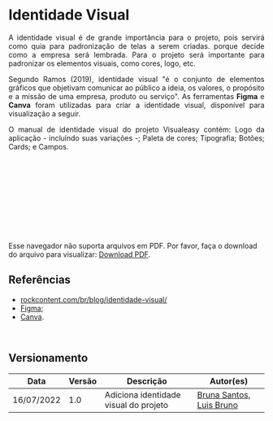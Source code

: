 # Identidade Visual

<p align="justify">A identidade visual é de grande importância para o projeto, pois servirá como quia para padronização de telas a serem criadas. porque decide como a empresa será lembrada. Para o projeto será importante para padronizar os elementos visuais, como cores, logo, etc.</p>

<p align="justify">Segundo Ramos (2019), identidade visual "é o conjunto de elementos gráficos que objetivam comunicar ao público a ideia, os valores, o propósito e a missão de uma empresa, produto ou serviço". As ferramentas <b>Figma</b> e <b>Canva</b> foram utilizadas para criar a identidade visual, disponível para visualização a seguir.</p>

<p align="justify">O manual de identidade visual do projeto Visualeasy contém: Logo da aplicação - incluíndo suas variações -; Paleta de cores; Tipografia; Botões; Cards; e Campos.</p>

 <object data="/Imagens/id-visual.pdf" type="application/pdf" width="690px" height="430px">
<embed src="/Imagens/id-visual.pdf">
        <p>Esse navegador não suporta arquivos em PDF. Por favor, faça o download do arquivo para visualizar: <a href="/Imagens/id-visual.pdf">Download PDF</a>.</p>
    </embed>
</object>


## Referências
+ [rockcontent.com/br/blog/identidade-visual/](https://rockcontent.com/br/blog/identidade-visual/)
+ [Figma](https://www.figma.com/);
+ [Canva](https://www.canva.com/).

<br>

## Versionamento

| Data | Versão | Descrição | Autor(es) |
|------|------|------|------|
|16/07/2022|1.0|Adiciona identidade visual do projeto|[Bruna Santos](https://github.com/brunaalmeidasantos), [Luis Bruno](https://github.com/lbrunofidelis)|